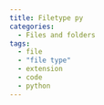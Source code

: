 ```yaml
---
title: Filetype py
categories:
  - Files and folders
tags:
  - file
  - "file type"
  - extension
  - code
  - python
---
```

